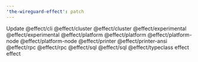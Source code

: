 ```yaml
---
'the-wireguard-effect': patch
---
```


Update @effect/cli @effect/cluster @effect/cluster @effect/experimental @effect/experimental @effect/platform @effect/platform @effect/platform-node @effect/platform-node @effect/printer @effect/printer-ansi @effect/rpc @effect/rpc @effect/sql @effect/sql @effect/typeclass effect effect

